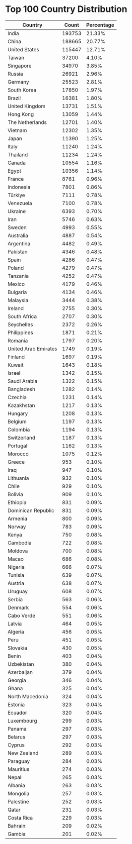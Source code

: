 # Top 100 Country Distribution
| Country | Count | Percentage |
|----|----|----|
| India | 193753 | 21.33% |
| China | 188665 | 20.77% |
| United States | 115447 | 12.71% |
| Taiwan | 37200 | 4.10% |
| Singapore | 34970 | 3.85% |
| Russia | 26921 | 2.96% |
| Germany | 25523 | 2.81% |
| South Korea | 17850 | 1.97% |
| Brazil | 16381 | 1.80% |
| United Kingdom | 13731 | 1.51% |
| Hong Kong | 13059 | 1.44% |
| The Netherlands | 12701 | 1.40% |
| Vietnam | 12302 | 1.35% |
| Japan | 11390 | 1.25% |
| Italy | 11240 | 1.24% |
| Thailand | 11234 | 1.24% |
| Canada | 10554 | 1.16% |
| Egypt | 10356 | 1.14% |
| France | 8761 | 0.96% |
| Indonesia | 7801 | 0.86% |
| Türkiye | 7111 | 0.78% |
| Venezuela | 7100 | 0.78% |
| Ukraine | 6393 | 0.70% |
| Iran | 5746 | 0.63% |
| Sweden | 4993 | 0.55% |
| Australia | 4887 | 0.54% |
| Argentina | 4482 | 0.49% |
| Pakistan | 4346 | 0.48% |
| Spain | 4286 | 0.47% |
| Poland | 4279 | 0.47% |
| Tanzania | 4252 | 0.47% |
| Mexico | 4179 | 0.46% |
| Bulgaria | 4134 | 0.46% |
| Malaysia | 3444 | 0.38% |
| Ireland | 2755 | 0.30% |
| South Africa | 2707 | 0.30% |
| Seychelles | 2372 | 0.26% |
| Philippines | 1871 | 0.21% |
| Romania | 1797 | 0.20% |
| United Arab Emirates | 1749 | 0.19% |
| Finland | 1697 | 0.19% |
| Kuwait | 1643 | 0.18% |
| Israel | 1342 | 0.15% |
| Saudi Arabia | 1322 | 0.15% |
| Bangladesh | 1282 | 0.14% |
| Czechia | 1231 | 0.14% |
| Kazakhstan | 1217 | 0.13% |
| Hungary | 1208 | 0.13% |
| Belgium | 1197 | 0.13% |
| Colombia | 1194 | 0.13% |
| Switzerland | 1187 | 0.13% |
| Portugal | 1162 | 0.13% |
| Morocco | 1075 | 0.12% |
| Greece | 953 | 0.10% |
| Iraq | 947 | 0.10% |
| Lithuania | 932 | 0.10% |
| Chile | 929 | 0.10% |
| Bolivia | 909 | 0.10% |
| Ethiopia | 831 | 0.09% |
| Dominican Republic | 831 | 0.09% |
| Armenia | 800 | 0.09% |
| Norway | 783 | 0.09% |
| Kenya | 750 | 0.08% |
| Cambodia | 722 | 0.08% |
| Moldova | 700 | 0.08% |
| Macao | 686 | 0.08% |
| Nigeria | 666 | 0.07% |
| Tunisia | 639 | 0.07% |
| Austria | 638 | 0.07% |
| Uruguay | 608 | 0.07% |
| Serbia | 563 | 0.06% |
| Denmark | 554 | 0.06% |
| Cabo Verde | 551 | 0.06% |
| Latvia | 464 | 0.05% |
| Algeria | 456 | 0.05% |
| Peru | 451 | 0.05% |
| Slovakia | 430 | 0.05% |
| Benin | 403 | 0.04% |
| Uzbekistan | 380 | 0.04% |
| Azerbaijan | 379 | 0.04% |
| Georgia | 346 | 0.04% |
| Ghana | 325 | 0.04% |
| North Macedonia | 324 | 0.04% |
| Estonia | 323 | 0.04% |
| Ecuador | 320 | 0.04% |
| Luxembourg | 299 | 0.03% |
| Panama | 297 | 0.03% |
| Belarus | 297 | 0.03% |
| Cyprus | 292 | 0.03% |
| New Zealand | 289 | 0.03% |
| Paraguay | 284 | 0.03% |
| Mauritius | 274 | 0.03% |
| Nepal | 265 | 0.03% |
| Albania | 263 | 0.03% |
| Mongolia | 257 | 0.03% |
| Palestine | 252 | 0.03% |
| Qatar | 231 | 0.03% |
| Costa Rica | 229 | 0.03% |
| Bahrain | 209 | 0.02% |
| Gambia | 201 | 0.02% |
